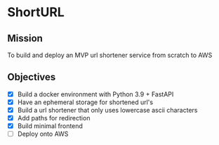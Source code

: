 # ShortURL

## Mission

To build and deploy an MVP url shortener service from scratch to AWS

## Objectives

- [X] Build a docker environment with Python 3.9 + FastAPI
- [X] Have an ephemeral storage for shortened url's
- [X] Build a url shortener that only uses lowercase ascii characters
- [X] Add paths for redirection
- [X] Build minimal frontend
- [ ] Deploy onto AWS

